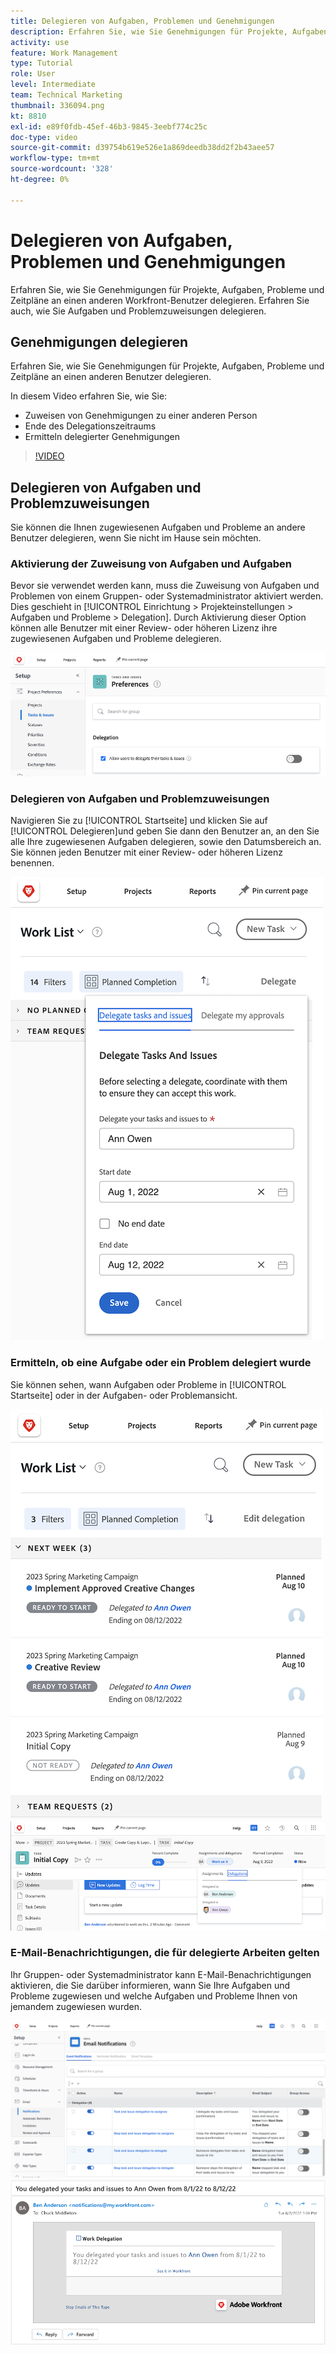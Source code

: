 ```yaml
---
title: Delegieren von Aufgaben, Problemen und Genehmigungen
description: Erfahren Sie, wie Sie Genehmigungen für Projekte, Aufgaben, Probleme und Zeitpläne an einen anderen Workfront-Benutzer delegieren. Erfahren Sie auch, wie Sie Aufgaben und Problemzuweisungen delegieren.
activity: use
feature: Work Management
type: Tutorial
role: User
level: Intermediate
team: Technical Marketing
thumbnail: 336094.png
kt: 8810
exl-id: e89f0fdb-45ef-46b3-9845-3eebf774c25c
doc-type: video
source-git-commit: d39754b619e526e1a869deedb38dd2f2b43aee57
workflow-type: tm+mt
source-wordcount: '328'
ht-degree: 0%

---
```


# Delegieren von Aufgaben, Problemen und Genehmigungen

Erfahren Sie, wie Sie Genehmigungen für Projekte, Aufgaben, Probleme und Zeitpläne an einen anderen Workfront-Benutzer delegieren. Erfahren Sie auch, wie Sie Aufgaben und Problemzuweisungen delegieren.

## Genehmigungen delegieren

Erfahren Sie, wie Sie Genehmigungen für Projekte, Aufgaben, Probleme und Zeitpläne an einen anderen Benutzer delegieren.

In diesem Video erfahren Sie, wie Sie:

* Zuweisen von Genehmigungen zu einer anderen Person
* Ende des Delegationszeitraums
* Ermitteln delegierter Genehmigungen

>[!VIDEO](https://video.tv.adobe.com/v/336094/?quality=12)

<!---
learn more URLS
Delegate approval request
--->

## Delegieren von Aufgaben und Problemzuweisungen

Sie können die Ihnen zugewiesenen Aufgaben und Probleme an andere Benutzer delegieren, wenn Sie nicht im Hause sein möchten.

### Aktivierung der Zuweisung von Aufgaben und Aufgaben

Bevor sie verwendet werden kann, muss die Zuweisung von Aufgaben und Problemen von einem Gruppen- oder Systemadministrator aktiviert werden. Dies geschieht in [!UICONTROL Einrichtung > Projekteinstellungen > Aufgaben und Probleme > Delegation]. Durch Aktivierung dieser Option können alle Benutzer mit einer Review- oder höheren Lizenz ihre zugewiesenen Aufgaben und Probleme delegieren.

![Screenshot zeigt [!UICONTROL Einrichtung] Delegationsvorlieben](assets/delegation-1.png)

### Delegieren von Aufgaben und Problemzuweisungen

Navigieren Sie zu [!UICONTROL Startseite] und klicken Sie auf [!UICONTROL Delegieren]und geben Sie dann den Benutzer an, an den Sie alle Ihre zugewiesenen Aufgaben delegieren, sowie den Datumsbereich an. Sie können jeden Benutzer mit einer Review- oder höheren Lizenz benennen.

![Screenshot mit der Registerkarte &quot;Delegation&quot;in [!UICONTROL Startseite]](assets/delegation-2.png)

### Ermitteln, ob eine Aufgabe oder ein Problem delegiert wurde

Sie können sehen, wann Aufgaben oder Probleme in [!UICONTROL Startseite] oder in der Aufgaben- oder Problemansicht.

![Screenshot mit der zugewiesenen Aufgabenzuweisung in [!UICONTROL Startseite]](assets/delegation-4.png)
![Screenshot mit der zugewiesenen Aufgabenzuweisung in der Aufgabenansicht](assets/delegation-3.png)

### E-Mail-Benachrichtigungen, die für delegierte Arbeiten gelten

Ihr Gruppen- oder Systemadministrator kann E-Mail-Benachrichtigungen aktivieren, die Sie darüber informieren, wann Sie Ihre Aufgaben und Probleme zugewiesen und welche Aufgaben und Probleme Ihnen von jemandem zugewiesen wurden.

![Screenshot zeigt [!UICONTROL Einrichtung] E-Mail-Benachrichtigungsoptionen für die Zuweisung](assets/delegation-5.png)
![Screenshot einer E-Mail mit einer Arbeitsdelegierung](assets/delegation-6.png)
